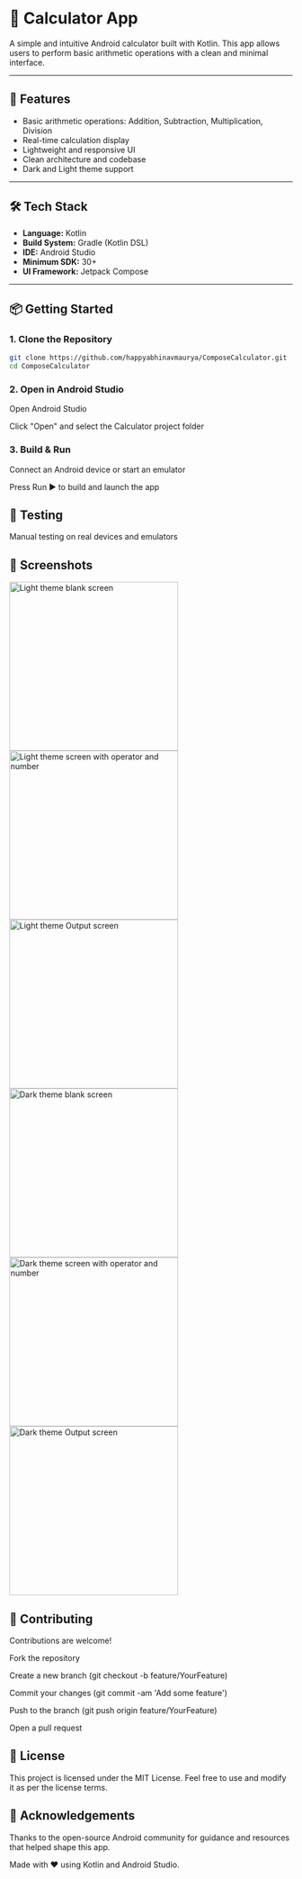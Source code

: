 # 📱 Calculator App

A simple and intuitive Android calculator built with Kotlin. This app allows users to perform basic arithmetic operations with a clean and minimal interface.

---

## 🚀 Features

- Basic arithmetic operations: Addition, Subtraction, Multiplication, Division  
- Real-time calculation display  
- Lightweight and responsive UI  
- Clean architecture and codebase    
- Dark and Light theme support

---

## 🛠️ Tech Stack

- **Language:** Kotlin  
- **Build System:** Gradle (Kotlin DSL)  
- **IDE:** Android Studio  
- **Minimum SDK:** 30+ 
- **UI Framework:** Jetpack Compose 

---

## 📦 Getting Started

### 1. Clone the Repository

```bash
git clone https://github.com/happyabhinavmaurya/ComposeCalculator.git
cd ComposeCalculator
```

### 2. Open in Android Studio
Open Android Studio

Click "Open" and select the Calculator project folder

### 3. Build & Run
Connect an Android device or start an emulator

Press Run ▶️ to build and launch the app

## 🧪 Testing
Manual testing on real devices and emulators

## 📸 Screenshots
<img src="screenshots/light_theme_blank_screen.jpg" alt="Light theme blank screen" width="300" title="light theme blank screen" /> <img src="screenshots/light_theme_screen_with_operator_and_number.jpg" alt="Light theme screen with operator and number" width="300" title="Light theme screen with operator and number" /> <img src="screenshots/light_theme_output_screen.jpg" alt="Light theme Output screen" width="300" title="Light theme Output screen" />
<img src="screenshots/dark_theme_blank_screen.jpg" alt="Dark theme blank screen" width="300" title="Dark theme blank screen" /> <img src="screenshots/dark_theme_screen_with_operator_and_number.jpg" alt="Dark theme screen with operator and number" width="300" title="Dark theme screen with operator and number" /> <img src="screenshots/dark_theme_output_screen.jpg" alt="Dark theme Output screen" width="300" title="Dark theme Output screen" />

## 🤝 Contributing
Contributions are welcome!

Fork the repository

Create a new branch (git checkout -b feature/YourFeature)

Commit your changes (git commit -am 'Add some feature')

Push to the branch (git push origin feature/YourFeature)

Open a pull request

## 📄 License
This project is licensed under the MIT License.
Feel free to use and modify it as per the license terms.

## 🙌 Acknowledgements
Thanks to the open-source Android community for guidance and resources that helped shape this app.

Made with ❤️ using Kotlin and Android Studio.
